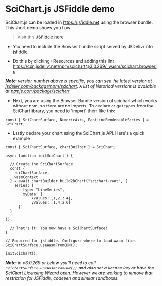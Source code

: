 # SciChart.js JSFiddle demo

SciChart.js can be loaded in https://jsfiddle.net using the browser bundle. This short demo shows you how. 

> Visit this [JSFiddle here](https://jsfiddle.net/gh/get/library/pure/ABTSoftware/SciChart.JS.Examples/tree/master/Sandbox/demo-js-fiddle/)


- You need to include the Browser bundle script served by JSDelivr into jsfiddle. 

- Do this by clicking +Resources and adding this link: https://cdn.jsdelivr.net/npm/scichart@3.0.269/_wasm/scichart.browser.js 

_**Note:** version number above is specific, you can see the latest version at [jsdelivr.com/package/npm/scichart](https://www.jsdelivr.com/package/npm/scichart). A list of historical versions is available at [npmjs.com/package/scichart](https://www.npmjs.com/package/scichart?activeTab=versions)_

- Next, you are using the Browser Bundle version of scichart which works without npm, so there are no imports. To declare or get types from the SciChart library, you need to 'import' them like this:

```
const { SciChartSurface, NumericAxis, FastLineRenderableSeries } = SciChart;
```

- Lastly declare your chart using the SciChart.js API. Here's a quick example

```
const { SciChartSurface, chartBuilder } = SciChart;

async function initSciChart() {

  // Create the SciChartSurface
  const {
	sciChartSurface,
	wasmContext
  } = await chartBuilder.build2DChart("scichart-root", {
	series: {
		type: "LineSeries", 
		xyData: {
		  	xValues: [1,2,3,4],
			yValues: [1,4,2,6]
	  }
  }

});
  
  // That's it! You now have a SciChartSurface!
}

// Required for jsfiddle. Configure where to load wasm files
SciChartSurface.useWasmFromCDN();

initSciChart();
```

_**Note:** in v3.0.269 or below you'll need to call ```sciChartSurface.useWasmFromCDN();``` and also set a license key or have the SciChart Licensing Wizard open. However we are working to remove that restriction for JSFiddle, codepen and similar sandboxes._
